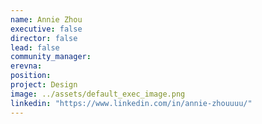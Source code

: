 ```yaml
---
name: Annie Zhou
executive: false
director: false
lead: false
community_manager: 
erevna:  
position: 
project: Design 
image: ../assets/default_exec_image.png
linkedin: "https://www.linkedin.com/in/annie-zhouuuu/"
---
```


